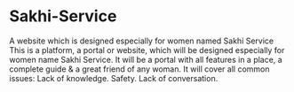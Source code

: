 # Sakhi-Service
A website which is designed especially for women named Sakhi Service
This is a platform, a portal or website, which will be designed especially for women name Sakhi Service. It will be a portal with all features in a place, a complete guide & a great friend of any woman. It will cover all common issues:
Lack of knowledge.
Safety.
Lack of conversation.
